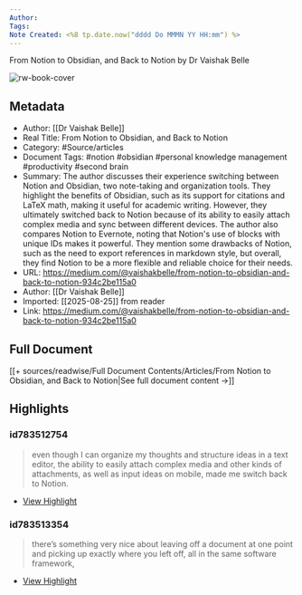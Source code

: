 ```yaml
---
Author: 
Tags:
Note Created: <%8 tp.date.now("dddd Do MMMN YY HH:mm") %>
---
```

From Notion to Obsidian, and Back to Notion by Dr Vaishak Belle

![rw-book-cover](https://miro.medium.com/v2/resize:fit:1200/1*ve_m2oT1mwfFKFHHyE9L7w@2x.jpeg)

## Metadata
- Author: [[Dr Vaishak Belle]]
- Real Title: From Notion to Obsidian, and Back to Notion
- Category: #Source/articles
- Document Tags:  #notion  #obsidian  #personal knowledge management  #productivity  #second brain 
- Summary: The author discusses their experience switching between Notion and Obsidian, two note-taking and organization tools. They highlight the benefits of Obsidian, such as its support for citations and LaTeX math, making it useful for academic writing. However, they ultimately switched back to Notion because of its ability to easily attach complex media and sync between different devices. The author also compares Notion to Evernote, noting that Notion's use of blocks with unique IDs makes it powerful. They mention some drawbacks of Notion, such as the need to export references in markdown style, but overall, they find Notion to be a more flexible and reliable choice for their needs.
- URL: https://medium.com/@vaishakbelle/from-notion-to-obsidian-and-back-to-notion-934c2be115a0
- Author: [[Dr Vaishak Belle]]
- Imported: [[2025-08-25]] from reader
- Link: https://medium.com/@vaishakbelle/from-notion-to-obsidian-and-back-to-notion-934c2be115a0

## Full Document
[[+ sources/readwise/Full Document Contents/Articles/From Notion to Obsidian, and Back to Notion|See full document content →]]

## Highlights
### id783512754

> even though I can organize my thoughts and structure ideas in a text editor, the ability to easily attach complex media and other kinds of attachments, as well as input ideas on mobile, made me switch back to Notion.

 * [View Highlight](https://read.readwise.io/read/01j7c28xgsfpy4j0e1zvsbtwec)
### id783513354

> there’s something very nice about leaving off a document at one point and picking up exactly where you left off, all in the same software framework,

 * [View Highlight](https://read.readwise.io/read/01j7c2b28wve2f2xw34r0fj4wh)
